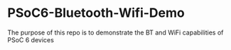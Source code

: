# PSoC6-Bluetooth-Wifi-Demo
The purpose of this repo is to demonstrate the BT and WiFi capabilities of PSoC 6 devices
